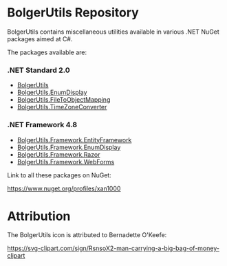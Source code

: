 # BolgerUtils Repository

BolgerUtils contains miscellaneous utilities available in various .NET NuGet packages aimed at C#.

The packages available are:

### .NET Standard 2.0

* [BolgerUtils](BolgerUtils)
* [BolgerUtils.EnumDisplay](BolgerUtils.EnumDisplay)
* [BolgerUtils.FileToObjectMapping](BolgerUtils.FileToObjectMapping)
* [BolgerUtils.TimeZoneConverter](BolgerUtils.TimeZoneConverter)

### .NET Framework 4.8

* [BolgerUtils.Framework.EntityFramework](BolgerUtils.Framework.EntityFramework)
* [BolgerUtils.Framework.EnumDisplay](BolgerUtils.Framework.EnumDisplay)
* [BolgerUtils.Framework.Razor](BolgerUtils.Framework.Razor)
* [BolgerUtils.Framework.WebForms](BolgerUtils.Framework.WebForms)

Link to all these packages on NuGet:

https://www.nuget.org/profiles/xan1000

# Attribution

The BolgerUtils icon is attributed to Bernadette O'Keefe:

https://svg-clipart.com/sign/RsnsoX2-man-carrying-a-big-bag-of-money-clipart
